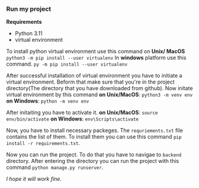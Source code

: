 ### Run my project
**Requirements**
- Python 3.11
- virtual environment 

To install python virtual environment use this command on **Unix/ MacOS**
```python3 -m pip install --user virtualenv```
In **windows** platform use this command.
```py -m pip install --user virtualenv```

After successful installation of virtual environment you have to initiate a virtual environment. Beform that make sure that you're in the project directory(The directory that you have downloaded from github). Now initate virtual environment by this command **on Unix/MacOS**: 
```python3 -m venv env```
**on Windows**:
```python -m venv env```

After initaiting you have to activate it.
**on Unix/MacOS**:
```source env/bin/activate```
**on Windows**:
```env\Scripts\activate```

Now, you have to install necessary packeges. The `requriements.txt` file contains the list of them. To install them you can use this command ```pip install -r requirements.txt```. 


Now you can run the project. To do that you have to navigae to `backend` directory. After entering the directory you can run the project with this command ```python manage.py runserver```. 

*I hope it will work fine.*
